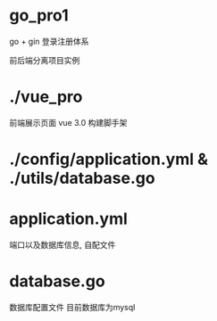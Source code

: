 # go_pro1
go + gin 登录注册体系

前后端分离项目实例

# ./vue_pro

前端展示页面
vue 3.0 构建脚手架

# ./config/application.yml & ./utils/database.go

# application.yml
端口以及数据库信息, 自配文件
# database.go
数据库配置文件
目前数据库为mysql